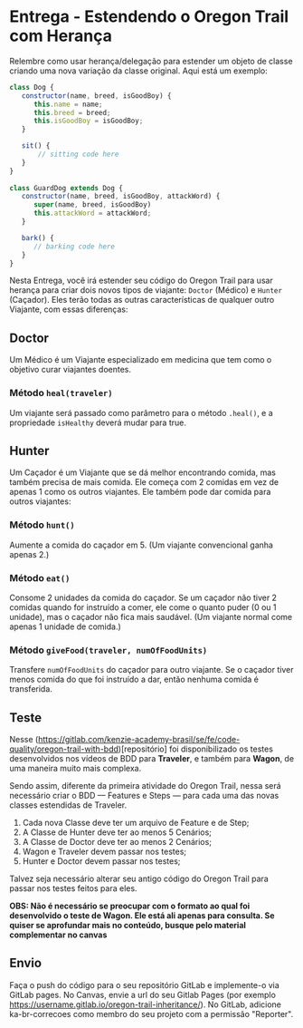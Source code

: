 # Entrega - Estendendo o Oregon Trail com Herança

Relembre como usar herança/delegação para estender um objeto de classe criando uma nova variação da classe original. Aqui está um exemplo:

```js
class Dog {
   constructor(name, breed, isGoodBoy) {
      this.name = name;
      this.breed = breed;
      this.isGoodBoy = isGoodBoy;
   }

   sit() {
       // sitting code here
   }
}
 
class GuardDog extends Dog {
   constructor(name, breed, isGoodBoy, attackWord) {
      super(name, breed, isGoodBoy)
      this.attackWord = attackWord;
   }

   bark() {
      // barking code here
   }
}
```

Nesta Entrega, você irá estender seu código do Oregon Trail para usar herança para criar dois novos tipos de viajante: `Doctor` (Médico) e `Hunter` (Caçador). Eles terão todas as outras características de qualquer outro Viajante, com essas diferenças:

## Doctor

Um Médico é um Viajante especializado em medicina que tem como o objetivo curar viajantes doentes.

### Método `heal(traveler)`

Um viajante será passado como parâmetro para o método `.heal()`, e a propriedade `isHealthy` deverá mudar para true.

## Hunter

Um Caçador é um Viajante que se dá melhor encontrando comida, mas também precisa de mais comida. Ele começa com 2 comidas em vez de apenas 1 como os outros viajantes. Ele também pode dar comida para outros viajantes:

### Método `hunt()`

Aumente a comida do caçador em 5. (Um viajante convencional ganha apenas 2.)

### Método `eat()`

Consome 2 unidades da comida do caçador. Se um caçador não tiver 2 comidas quando for instruído a comer, ele come o quanto puder (0 ou 1 unidade), mas o caçador não fica mais saudável. (Um viajante normal come apenas 1 unidade de comida.)

### Método ``giveFood(traveler, numOfFoodUnits)``

Transfere `numOfFoodUnits` do caçador para outro viajante. Se o caçador tiver menos comida do que foi instruído a dar, então nenhuma comida é transferida.

## Teste

Nesse (https://gitlab.com/kenzie-academy-brasil/se/fe/code-quality/oregon-trail-with-bdd)[repositório] foi disponibilizado os testes desenvolvidos nos vídeos de BDD para **Traveler**, e também para **Wagon**, de uma maneira muito mais complexa.

Sendo assim, diferente da primeira atividade do Oregon Trail, nessa será necessário criar o BDD — Features e Steps — para cada uma das novas classes estendidas de Traveler.

1. Cada nova Classe deve ter um arquivo de Feature e de Step;  
2. A Classe de Hunter deve ter ao menos 5 Cenários;  
3. A Classe de Doctor deve ter ao menos 2 Cenários;  
4. Wagon e Traveler devem passar nos testes;  
5. Hunter e Doctor devem passar nos testes;  
   
Talvez seja necessário alterar seu antigo código do Oregon Trail para passar nos testes feitos para eles.  

**OBS: Não é necessário se preocupar com o formato ao qual foi desenvolvido o teste de Wagon. Ele está ali apenas para consulta. Se quiser se aprofundar mais no conteúdo, busque pelo material complementar no canvas**

## Envio

Faça o push do código para o seu repositório GitLab e implemente-o via GitLab pages. No Canvas, envie a url do seu Gitlab Pages (por exemplo https://username.gitlab.io/oregon-trail-inheritance/). No GitLab, adicione ka-br-correcoes como membro do seu projeto com a permissão "Reporter".

